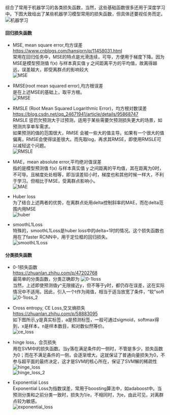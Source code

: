 综合了常用于机器学习的各类损失函数，当然，这些基础函数很多还用于深度学习中。下图大致给出了某些机器学习模型常用的损失函数，但具体还要视任务而定。  
![机器学习](https://user-images.githubusercontent.com/42667259/91482447-5feffd00-e8a6-11ea-9097-7b0a497eb59a.png)

#### 回归损失函数
- MSE, mean square error,均方误差  
https://www.cnblogs.com/hansjorn/p/11458031.html   
常用在回归任务中，MSE的特点是光滑连续，可导，方便用于梯度下降。因为MSE是模型预测值 f(x) 与样本真实值 y 之间距离平方的平均值，故离得越远，误差越大，即受离群点的影响较大  
![MSE](https://user-images.githubusercontent.com/42667259/91484410-7481c480-e8a9-11ea-851d-a3e69408d395.png)

- RMSE(root mean squared error),均方根误差  
是在上述MSE的基础上，取平方根。  
![RMSE](https://user-images.githubusercontent.com/42667259/91490109-34730f80-e8b2-11ea-9a97-726b2a25208f.png)

- RMSLE (Root Mean Squared Logarithmic Error)，均方根对数误差  
https://blog.csdn.net/qq_24671941/article/details/95868747  
RMSLE 惩罚欠预测大于过预测，适用于某些需要欠预测损失更大的场景，如预测共享单车需求。  
如果预测的值的范围很大，RMSE 会被一些大的值主导。如果有一个很大的值偏离，RMSE会使得误差很大。而先取log，再求其RMSE，即使用RMSLE可以减轻这个问题。   
![RMSLE](https://user-images.githubusercontent.com/42667259/91490110-350ba600-e8b2-11ea-8f90-7a50cd3d828b.png)

- MAE，mean absolute error,平均绝对值误差   
指的是模型预测值 f(x) 与样本真实值 y 之间距离的平均值，其在距离为0时，不可导。且梯度处处相等，即当误差较小时，梯度也和其他时候一样大，不利于学习。但相比于MSE，受离群点影响小。  
![MAE](https://user-images.githubusercontent.com/42667259/91484407-73e92e00-e8a9-11ea-986c-389d2c53f692.png)

- Huber loss  
为了结合上述两者的优势，在离群点处用delta控制斜率的MAE，而在delta范围内用MSE   
![huber](https://user-images.githubusercontent.com/42667259/91485171-b52e0d80-e8aa-11ea-93e4-bf40d9c7fb70.png)

- smoothL1Loss  
特殊的，smoothL1Loss是huber loss中的delta=1时的情况。这个损失函数也用在了faster RCNN中，用于定位框的回归损失。    
![smoothL1Loss](https://user-images.githubusercontent.com/42667259/91488847-36d46a00-e8b0-11ea-8197-dfbf551309d5.png)

#### 分类损失函数
- 0-1损失函数  
https://zhuanlan.zhihu.com/p/47202768  
最简单的分类函数，分类正确即为
![0-1loss](https://user-images.githubusercontent.com/42667259/91485863-c592b800-e8ab-11ea-9235-93fc36e5a298.png)  
当然，上述即使预测值y^无限接近y，但不等于y时，都仍存在误差，这在实际情况中不适用。因此，引入一个t作为阈值，相当于适当放宽了条件，“软”soft  
![0-1loss_2](https://user-images.githubusercontent.com/42667259/91485865-c62b4e80-e8ab-11ea-86e1-68a120e33024.png)  

- Cross entropy, CE Loss,交叉熵损失   
https://zhuanlan.zhihu.com/p/58883095  
如下图所示,y是真实标签，a是预测标签，一般可通过sigmoid，softmax得到，x是样本，n是样本数目，和对数似然等价。    
![ce_loss](https://user-images.githubusercontent.com/42667259/91491995-2c689f00-e8b5-11ea-8294-e6c122da3476.png)  

- hinge loss，合页损失  
用在SVM中的损失函数。当y落在满足条件的一侧时，不管是多少，损失函数为0；而在不满足条件的一侧，会逐渐增大。这就保证了普通向量损失为0，不参与超平面的最终决定，这才是SVM的核心所在，保证了SVM解的稀疏性  
![hinge_loss](https://user-images.githubusercontent.com/42667259/91485866-c62b4e80-e8ab-11ea-82d8-38ee25377606.png)  
![hinge_loss_2](https://user-images.githubusercontent.com/42667259/91487849-b103ef00-e8ae-11ea-9697-04e2103f0ce1.jpg)

- Exponential Loss  
Exponential Loss为指数误差，常用于boosting算法中，如adaboost中。当预测分类和之前分类一致时，损失为1/e，不相同时，为e，由此可见，对离群点较为敏感。  
![exponential_loss](https://user-images.githubusercontent.com/42667259/91489024-726f3400-e8b0-11ea-9e09-123086aeaaf4.png)   

